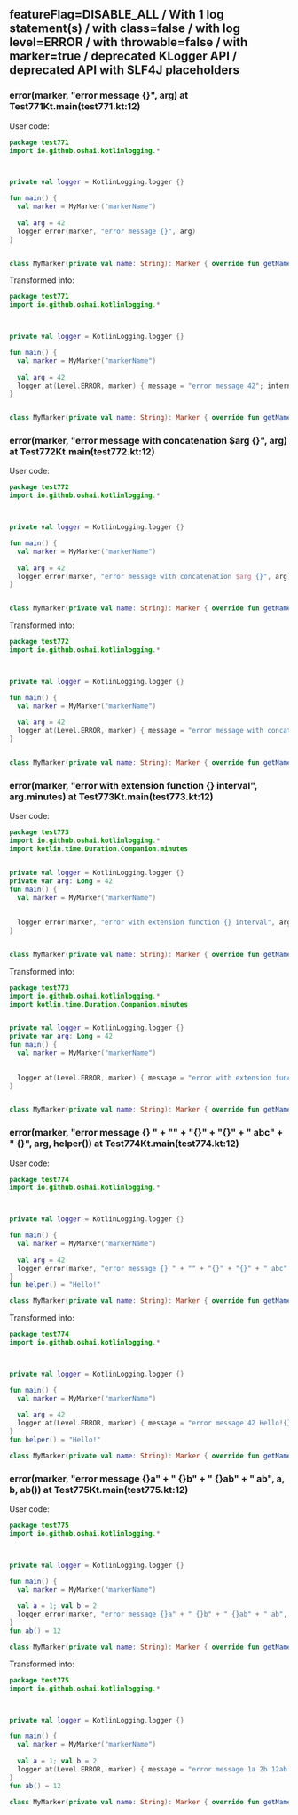 ## featureFlag=DISABLE_ALL / With 1 log statement(s) / with class=false / with log level=ERROR / with throwable=false / with marker=true / deprecated KLogger API / deprecated API with SLF4J placeholders



###  error(marker, "error message {}", arg) at Test771Kt.main(test771.kt:12)

User code:
```kotlin
package test771
import io.github.oshai.kotlinlogging.*



private val logger = KotlinLogging.logger {}

fun main() {
  val marker = MyMarker("markerName")
  
  val arg = 42
  logger.error(marker, "error message {}", arg)
}


class MyMarker(private val name: String): Marker { override fun getName() = name }

```
  
Transformed into:
```kotlin
package test771
import io.github.oshai.kotlinlogging.*



private val logger = KotlinLogging.logger {}

fun main() {
  val marker = MyMarker("markerName")
  
  val arg = 42
  logger.at(Level.ERROR, marker) { message = "error message 42"; internalCompilerData = KLoggingEventBuilder.InternalCompilerData(messageTemplate = "error message {}")
}


class MyMarker(private val name: String): Marker { override fun getName() = name }

```

###  error(marker, "error message with concatenation $arg {}", arg) at Test772Kt.main(test772.kt:12)

User code:
```kotlin
package test772
import io.github.oshai.kotlinlogging.*



private val logger = KotlinLogging.logger {}

fun main() {
  val marker = MyMarker("markerName")
  
  val arg = 42
  logger.error(marker, "error message with concatenation $arg {}", arg)
}


class MyMarker(private val name: String): Marker { override fun getName() = name }

```
  
Transformed into:
```kotlin
package test772
import io.github.oshai.kotlinlogging.*



private val logger = KotlinLogging.logger {}

fun main() {
  val marker = MyMarker("markerName")
  
  val arg = 42
  logger.at(Level.ERROR, marker) { message = "error message with concatenation 42 42"; internalCompilerData = KLoggingEventBuilder.InternalCompilerData(messageTemplate = "error message with concatenation 42 {}")
}


class MyMarker(private val name: String): Marker { override fun getName() = name }

```

###  error(marker, "error with extension function {} interval", arg.minutes) at Test773Kt.main(test773.kt:12)

User code:
```kotlin
package test773
import io.github.oshai.kotlinlogging.*
import kotlin.time.Duration.Companion.minutes


private val logger = KotlinLogging.logger {}
private var arg: Long = 42
fun main() {
  val marker = MyMarker("markerName")
  
  
  logger.error(marker, "error with extension function {} interval", arg.minutes)
}


class MyMarker(private val name: String): Marker { override fun getName() = name }

```
  
Transformed into:
```kotlin
package test773
import io.github.oshai.kotlinlogging.*
import kotlin.time.Duration.Companion.minutes


private val logger = KotlinLogging.logger {}
private var arg: Long = 42
fun main() {
  val marker = MyMarker("markerName")
  
  
  logger.at(Level.ERROR, marker) { message = "error with extension function 42m interval"; internalCompilerData = KLoggingEventBuilder.InternalCompilerData(messageTemplate = "error with extension function {} interval")
}


class MyMarker(private val name: String): Marker { override fun getName() = name }

```

###  error(marker, "error message {} " + "" + "{}" + "{}" + " abc" + " {}", arg, helper()) at Test774Kt.main(test774.kt:12)

User code:
```kotlin
package test774
import io.github.oshai.kotlinlogging.*



private val logger = KotlinLogging.logger {}

fun main() {
  val marker = MyMarker("markerName")
  
  val arg = 42
  logger.error(marker, "error message {} " + "" + "{}" + "{}" + " abc" + " {}", arg, helper())
}
fun helper() = "Hello!"

class MyMarker(private val name: String): Marker { override fun getName() = name }

```
  
Transformed into:
```kotlin
package test774
import io.github.oshai.kotlinlogging.*



private val logger = KotlinLogging.logger {}

fun main() {
  val marker = MyMarker("markerName")
  
  val arg = 42
  logger.at(Level.ERROR, marker) { message = "error message 42 Hello!{} abc {}"; internalCompilerData = KLoggingEventBuilder.InternalCompilerData(messageTemplate = "error message {} {}{} abc {}")
}
fun helper() = "Hello!"

class MyMarker(private val name: String): Marker { override fun getName() = name }

```

###  error(marker, "error message {}a" + " {}b" + " {}ab" + " ab", a, b, ab()) at Test775Kt.main(test775.kt:12)

User code:
```kotlin
package test775
import io.github.oshai.kotlinlogging.*



private val logger = KotlinLogging.logger {}

fun main() {
  val marker = MyMarker("markerName")
  
  val a = 1; val b = 2
  logger.error(marker, "error message {}a" + " {}b" + " {}ab" + " ab", a, b, ab())
}
fun ab() = 12

class MyMarker(private val name: String): Marker { override fun getName() = name }

```
  
Transformed into:
```kotlin
package test775
import io.github.oshai.kotlinlogging.*



private val logger = KotlinLogging.logger {}

fun main() {
  val marker = MyMarker("markerName")
  
  val a = 1; val b = 2
  logger.at(Level.ERROR, marker) { message = "error message 1a 2b 12ab ab"; internalCompilerData = KLoggingEventBuilder.InternalCompilerData(messageTemplate = "error message {}a {}b {}ab ab")
}
fun ab() = 12

class MyMarker(private val name: String): Marker { override fun getName() = name }

```
